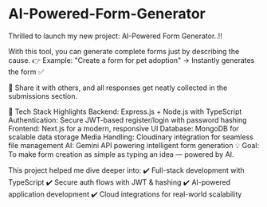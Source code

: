 ﻿# AI-Powered-Form-Generator

Thrilled to launch my new project: AI-Powered Form Generator..!! 

With this tool, you can generate complete forms just by describing the cause.
 👉 Example: "Create a form for pet adoption" → Instantly generates the form ✅

 🔗 Share it with others, and all responses get neatly collected in the submissions section.

🔧 Tech Stack Highlights
Backend: Express.js + Node.js with TypeScript
Authentication: Secure JWT-based register/login with password hashing
Frontend: Next.js for a modern, responsive UI
Database: MongoDB for scalable data storage
Media Handling: Cloudinary integration for seamless file management
AI: Gemini API powering intelligent form generation
💡 Goal: To make form creation as simple as typing an idea — powered by AI.

This project helped me dive deeper into:
 ✔️ Full-stack development with TypeScript
 ✔️ Secure auth flows with JWT & hashing
 ✔️ AI-powered application development
 ✔️ Cloud integrations for real-world scalability
